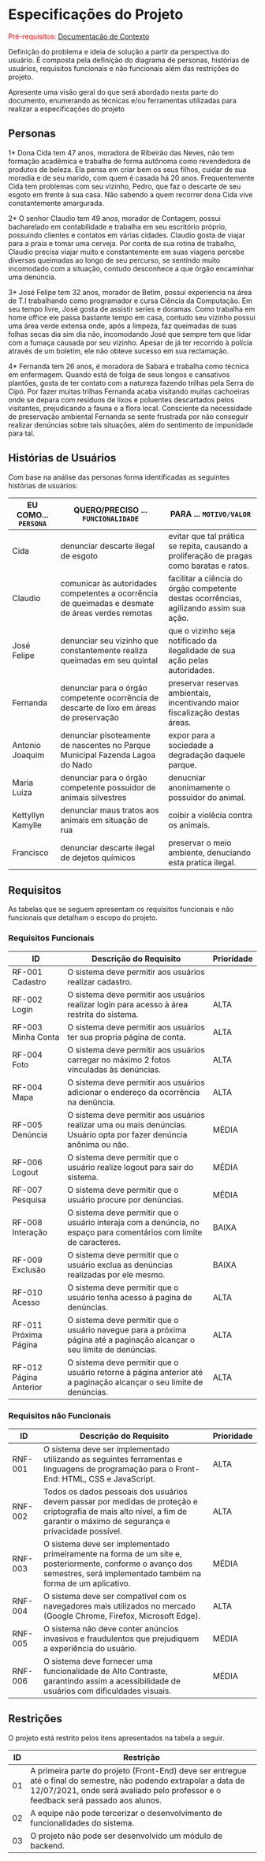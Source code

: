 # Especificações do Projeto

<span style="color:red">Pré-requisitos: <a href="1-Documentação de Contexto.md"> Documentação de Contexto</a></span>

Definição do problema e ideia de solução a partir da perspectiva do usuário. É composta pela definição do  diagrama de personas, histórias de usuários, requisitos funcionais e não funcionais além das restrições do projeto.

Apresente uma visão geral do que será abordado nesta parte do documento, enumerando as técnicas e/ou ferramentas utilizadas para realizar a especificações do projeto

## Personas

1*    Dona Cida tem 47 anos, moradora de Ribeirão das Neves, não tem formação acadêmica e trabalha de forma autônoma como revendedora de produtos de beleza. Ela pensa em criar bem os seus filhos, cuidar de sua moradia e de seu marido, com quem é casada há 20 anos. Frequentemente Cida tem problemas com seu vizinho, Pedro, que faz o descarte de seu esgoto em frente à sua casa. Não sabendo a quem recorrer dona Cida vive constantemente amargurada.

2*    O senhor Claudio tem 49 anos, morador de Contagem, possui bacharelado em contabilidade e trabalha em seu escritório próprio, possuindo clientes e contatos em várias cidades. Claudio gosta de viajar para a praia e tomar uma cerveja. Por conta de sua rotina de trabalho, Claudio precisa viajar muito e constantemente em suas viagens percebe diversas queimadas ao longo de seu percurso, se sentindo muito incomodado com a situação, contudo desconhece a que órgão encaminhar uma denúncia.

3*    José Felipe tem 32 anos, morador de Betim, possui experiencia na área de T.I trabalhando como programador e cursa Ciência da Computação. Em seu tempo livre, José gosta de assistir series e doramas. Como trabalha em home office ele passa bastante tempo em casa, contudo seu vizinho possui uma área verde extensa onde, após a limpeza, faz queimadas de suas folhas secas dia sim dia não, incomodando José que sempre tem que lidar com a fumaça causada por seu vizinho. Apesar de já ter recorrido à polícia através de um boletim, ele não obteve sucesso em sua reclamação. 

4*    Fernanda tem 26 anos, é moradora de Sabará e trabalha como técnica em enfermagem. Quando está de folga de seus longos e cansativos plantões, gosta de ter contato com a natureza fazendo trilhas pela Serra do Cipó. Por fazer muitas trilhas Fernanda acaba visitando muitas cachoeiras onde se depara com resíduos de lixos e poluentes descartados pelos visitantes, prejudicando a fauna e a flora local. Consciente da necessidade de preservação ambiental Fernanda se sente frustrada por não conseguir realizar denúncias sobre tais situações, além do sentimento de impunidade para tal.

## Histórias de Usuários

Com base na análise das personas forma identificadas as seguintes histórias de usuários:

|EU COMO... `PERSONA`| QUERO/PRECISO ... `FUNCIONALIDADE` |PARA ... `MOTIVO/VALOR`                 |
|--------------------|------------------------------------|----------------------------------------|
|Cida                | denunciar descarte ilegal de esgoto| evitar que tal prática se repita, causando a proliferação de pragas como baratas e ratos.  |
|Claudio| comunicar às autoridades competentes a ocorrência de queimadas e desmate de áreas verdes remotas | facilitar a ciência do órgão competente destas ocorrências, agilizando assim sua ação.|
|José Felipe| denunciar seu vizinho que constantemente realiza queimadas em seu quintal | que o vizinho seja notificado da ilegalidade de sua ação pelas autoridades.|
|Fernanda| denunciar para o órgão competente ocorrência de descarte de lixo em áreas de preservação | preservar reservas ambientais, incentivando maior fiscalização destas áreas.  |
|Antonio Joaquim | denunciar pisoteamente de nascentes no Parque Municipal Fazenda Lagoa do Nado | expor para a sociedade a degradação daquele parque. |  
|Maria Luiza | denunciar para o órgão competente possuidor de animais silvestres | denucniar anonimamente o possuidor do animal. |
|Kettyllyn Kamylle | denunciar maus tratos aos animais em situação de rua | coibir a violêcia contra os animais. |
|Francisco | denunciar descarte ilegal de dejetos químicos | preservar o meio ambiente, denuciando esta pratica ilegal.  |

## Requisitos

As tabelas que se seguem apresentam os requisitos funcionais e não funcionais que detalham o escopo do projeto.

### Requisitos Funcionais

|ID    | Descrição do Requisito  | Prioridade |
|------|-----------------------------------------|----|
|RF-001 Cadastro| O sistema deve permitir aos usuários realizar cadastro. 
|RF-002 Login| O sistema deve permitir aos usuários realizar login para acesso à área restrita do sistema. | ALTA | 
|RF-003 Minha Conta| O sistema deve permitir aos usuários ter sua propria página de conta. | ALTA | 
|RF-004 Foto| O sistema deve permitir aos usuários carregar no máximo 2 fotos vínculadas às denúncias. | ALTA |
|RF-004 Mapa| O sistema deve permitir aos usuários adicionar o endereço da ocorrência na denûncia. | ALTA |
|RF-005 Denúncia| O sistema deve permitir aos usuários realizar uma ou mais denúncias. Usuário opta por fazer denúncia anônima ou não. | MÉDIA |
|RF-006 Logout| O sistema deve permitir  que o usuário realize logout para sair do sistema. | MÉDIA |
|RF-007 Pesquisa| O sistema deve permitir que o usuário procure por denúncias. | MÉDIA 
|RF-008 Interação| O sistema deve permitir que o usuário interaja com a denúncia, no espaço para comentários com limite de caracteres. | BAIXA |
|RF-009 Exclusão| O sistema deve permitir que o usuário exclua as denúncias realizadas por ele mesmo. | BAIXA |
|RF-010 Acesso| O sistema deve permitir que o usuário tenha acesso á pagina de denúncias. | ALTA |
|RF-011 Próxima Página| O sistema deve permitir que o usuário navegue para a próxima página até a paginação alcançar o seu limite de denúncias. | ALTA |
|RF-012 Página Anterior| O sistema deve permitir que o usuário retorne à página anterior até a paginação alcançar o seu limite de denúncias. | ALTA |


### Requisitos não Funcionais

|ID     | Descrição do Requisito  |Prioridade |
|-------|-------------------------|----|
|RNF-001| O sistema deve ser implementado utilizando as seguintes ferramentas e linguagens de programação para o Front-End: HTML, CSS e JavaScript. | ALTA | 
|RNF-002| Todos os dados pessoais dos usuários devem passar por medidas de proteção e criptografia de mais alto nível, a fim de garantir o máximo de segurança e privacidade possível. | ALTA | 
|RNF-003| O sistema deve ser implementado primeiramente na forma de um site e, posteriormente, conforme o avanço dos semestres, será implementado também na forma de um aplicativo. | MÉDIA |
|RNF-004| O sistema deve ser compatível com os navegadores mais utilizados no mercado (Google Chrome, Firefox, Microsoft Edge). | ALTA | 
|RNF-005| O sistema não deve conter anúncios invasivos e fraudulentos que prejudiquem a experiência do usuário. | MÉDIA |
|RNF-006| O sistema deve fornecer uma funcionalidade de Alto Contraste, garantindo assim a acessibilidade de usuários com dificuldades visuais. | MÉDIA |

## Restrições

O projeto está restrito pelos itens apresentados na tabela a seguir.

|ID| Restrição                                             |
|--|-------------------------------------------------------|
|01| A primeira parte do projeto (Front-End) deve ser entregue até o final do semestre, não podendo extrapolar a data de 12/07/2021, onde será avaliado pelo professor e o feedback será passado aos alunos. |
|02| A equipe não pode tercerizar o desenvolvimento de funcionalidades do sistema. |
|03| O projeto não pode ser desenvolvido um módulo de backend. |



